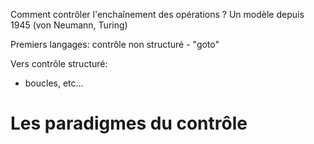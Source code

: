 Comment contrôler l'enchaînement des opérations ?
Un modèle depuis 1945 (von Neumann, Turing)

Premiers langages: contrôle non structuré - "goto"

Vers contrôle structuré:
* boucles, etc...

# Les paradigmes du contrôle

